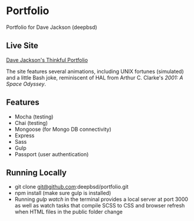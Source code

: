 # Portfolio

Portfolio for Dave Jackson (deepbsd)

## Live Site

[Dave Jackson's Thinkful Portfolio](http://deepbsd-portfolio.herokuapp.com)

The site features several animations, including UNIX fortunes (simulated) and a little Bash joke, reminiscent of HAL from Arthur C. Clarke's _2001: A Space Odyssey_.

## Features

* Mocha (testing)
* Chai (testing)
* Mongoose (for Mongo DB connectivity)
* Express
* Sass
* Gulp
* Passport (user authentication)

## Running Locally 

* git clone git@github.com:deepbsd/portfolio.git
* npm install  (make sure gulp is installed)
* Running *gulp watch* in the terminal provides a local server at port 3000 as well as watch tasks that compile SCSS to CSS and browser refresh when HTML files in the public folder change


